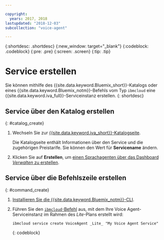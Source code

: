 ```yaml
---

copyright:
  years: 2017, 2018
lastupdated: "2018-12-03"
subcollection: "voice-agent"

---
```


{:shortdesc: .shortdesc}
{:new_window: target="_blank"}
{:codeblock: .codeblock}
{:pre: .pre}
{:screen: .screen}
{:tip: .tip}


# Service erstellen

Sie können mithilfe des {{site.data.keyword.Bluemix_short}}-Katalogs oder eines {{site.data.keyword.Bluemix_notm}}-Befehls vom Typ `ibmcloud` eine {{site.data.keyword.iva_full}}-Serviceinstanz erstellen.
{: shortdesc}


## Service über den Katalog erstellen
{: #catalog_create}

1. Wechseln Sie zur [{{site.data.keyword.iva_short}}-Katalogseite](https://cloud.ibm.com/catalog/services/voice-agent-with-watson).

   Die Katalogseite enthält Informationen über den Service und die zugehörigen Preistarife. Sie können den Wert für **Servicename** ändern.

2. Klicken Sie auf **Erstellen**, um [einen Sprachagenten über das Dashboard _Verwalten_ zu erstellen](/docs/services/voice-agent?topic=voice-agent-config_instance#config_instance).

## Service über die Befehlszeile erstellen
{: #command_create}

1. [Installieren Sie die {{site.data.keyword.Bluemix_notm}}-CLI](/docs/cli?topic=cloud-cli-ibmcloud-cli#overview).

2. Führen Sie den [`ibmcloud`-Befehl](/docs/cli/idt?topic=cloud-cli-idt-cli#idt-cli) aus, mit dem Ihre Voice Agent-Serviceinstanz im Rahmen des _Lite_-Plans erstellt wird:

   ```
   ibmcloud service create VoiceAgent _Lite_ "My Voice Agent Service"
   ```
   {: codeblock}
